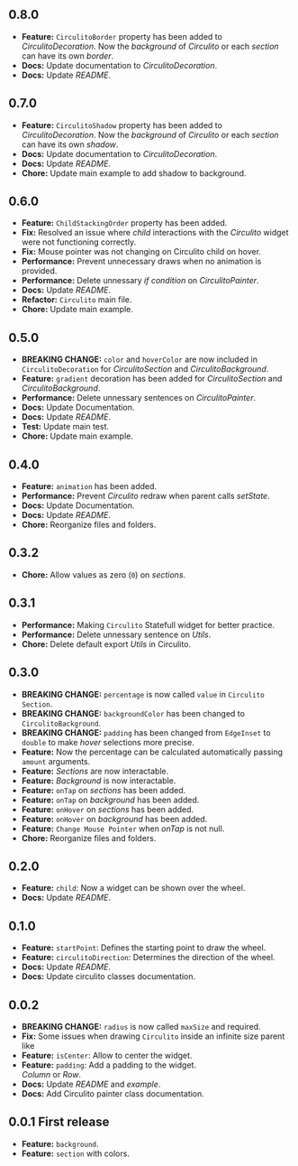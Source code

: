 ## 0.8.0

- **Feature:** `CirculitoBorder` property has been added to _CirculitoDecoration_. Now the _background_ of _Circulito_ or each _section_ can have its own _border_.<br>
- **Docs:** Update documentation to _CirculitoDecoration_.<br>
- **Docs:** Update _README_.<br>

## 0.7.0

- **Feature:** `CirculitoShadow` property has been added to _CirculitoDecoration_. Now the _background_ of _Circulito_ or each _section_ can have its own _shadow_.<br>
- **Docs:** Update documentation to _CirculitoDecoration_.<br>
- **Docs:** Update _README_.<br>
- **Chore:** Update main example to add shadow to background.<br>

## 0.6.0

- **Feature:** `ChildStackingOrder` property has been added.<br>
- **Fix:** Resolved an issue where _child_ interactions with the _Circulito_ widget were not functioning correctly.<br>
- **Fix:** Mouse pointer was not changing on Circulito child on hover.<br>
- **Performance:** Prevent unnecessary draws when no animation is provided.<br>
- **Performance:** Delete unnessary _if condition_ on _CirculitoPainter_.<br>
- **Docs:** Update _README_.<br>
- **Refactor:** `Circulito` main file.<br>
- **Chore:** Update main example.<br>

## 0.5.0

- **BREAKING CHANGE:** `color` and `hoverColor` are now included in `CirculitoDecoration` for _CirculitoSection_ and _CirculitoBackground_.<br>
- **Feature:** `gradient` decoration has been added for _CirculitoSection_ and _CirculitoBackground_.<br>
- **Performance:** Delete unnessary sentences on _CirculitoPainter_.<br>
- **Docs:** Update Documentation.<br>
- **Docs:** Update _README_.<br>
- **Test:** Update main test.<br>
- **Chore:** Update main example.<br>

## 0.4.0

- **Feature:** `animation` has been added.<br>
- **Performance:** Prevent _Circulito_ redraw when parent calls _setState_.<br>
- **Docs:** Update Documentation.<br>
- **Docs:** Update _README_.<br>
- **Chore:** Reorganize files and folders.<br>

## 0.3.2

- **Chore:** Allow values as zero (`0`) on _sections_.<br>

## 0.3.1

- **Performance:** Making `Circulito` Statefull widget for better practice.<br>
- **Performance:** Delete unnessary sentence on _Utils_.<br>
- **Chore:** Delete default export _Utils_ in Circulito.<br>

## 0.3.0

- **BREAKING CHANGE:** `percentage` is now called `value` in `Circulito Section`.<br>
- **BREAKING CHANGE:** `backgroundColor` has been changed to `CirculitoBackground`.<br>
- **BREAKING CHANGE:** `padding` has been changed from `EdgeInset` to `double`
  to make _hover_ selections more precise.<br>
- **Feature:** Now the percentage can be calculated automatically passing `amount` arguments.<br>
- **Feature:** _Sections_ are now interactable.<br>
- **Feature:** _Background_ is now interactable.<br>
- **Feature:** `onTap` on _sections_ has been added.<br>
- **Feature:** `onTap` on _background_ has been added.<br>
- **Feature:** `onHover` on _sections_ has been added.<br>
- **Feature:** `onHover` on _background_ has been added.<br>
- **Feature:** `Change Mouse Pointer` when _onTap_ is not null.<br>
- **Chore:** Reorganize files and folders.<br>

## 0.2.0

- **Feature:** `child`: Now a widget can be shown over the wheel.<br>
- **Docs:** Update _README_.<br>

## 0.1.0

- **Feature:** `startPoint`: Defines the starting point to draw the wheel.<br>
- **Feature:** `circulitoDirection`: Determines the direction of the wheel.<br>
- **Docs:** Update _README_.<br>
- **Docs:** Update circulito classes documentation.<br>

## 0.0.2

- **BREAKING CHANGE:** `radius` is now called `maxSize` and required.<br>
- **Fix:** Some issues when drawing `Circulito` inside an infinite size parent like
- **Feature:** `isCenter`: Allow to center the widget.<br>
- **Feature:** `padding`: Add a padding to the widget.<br>
  _Column_ or _Row_.
- **Docs:** Update _README_ and _example_.<br>
- **Docs:** Add Circulito painter class documentation.<br>

## 0.0.1 First release

- **Feature:** `background`.
- **Feature:** `section` with colors.
